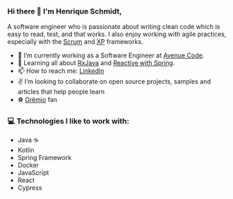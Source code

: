 ### Hi there 👋 I'm Henrique Schmidt,

A software engineer who is passionate about writing clean code which is easy to read, test, and that works. I also enjoy working with agile practices, especially with the [Scrum](https://www.scrum.org/) and [XP](http://www.extremeprogramming.org/) frameworks.

- 🔭 I’m currently working as a Software Engineer at [Avenue Code](http://avenuecode.com/).
- 🌱 Learning all about [RxJava](https://github.com/ReactiveX/RxJava) and [Reactive with Spring](https://spring.io/reactive).
- 📫 How to reach me: [LinkedIn](https://www.linkedin.com/in/henriquelschmidt/)
- :v: I’m looking to collaborate on open source projects, samples and articles that help people learn
- :soccer: [Grêmio](https://gremio.net/) fan

### 💻 Technologies I like to work with:

- Java :coffee:
- Kotlin 
- Spring Framework
- Docker
- JavaScript
- React
- Cypress
